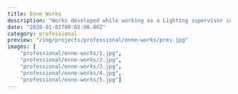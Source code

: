 ```yaml
---
title: Enne Works
description: "Works developed while working as a Lighting supervisor in Enne"
date: "2020-01-01T00:02:00.00Z"
category: professional
preview: "/img/projects/professional/enne-works/prev.jpg"
images: [
    "professional/enne-works/1.jpg", 
    "professional/enne-works/2.jpg", 
    "professional/enne-works/3.jpg", 
    "professional/enne-works/4.jpg", 
    "professional/enne-works/5.jpg"]
---
```


<!-- TODO: Falta video -->
